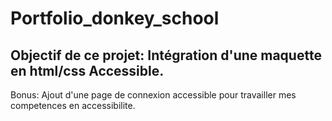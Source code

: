 # Portfolio_donkey_school

## Objectif de ce projet: Intégration d'une maquette en html/css Accessible.

Bonus: Ajout d'une page de connexion accessible pour travailler mes competences en accessibilite.

